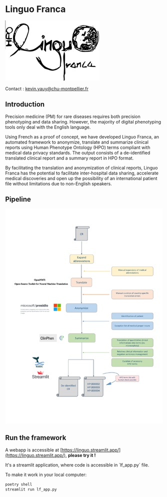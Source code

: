 # Linguo Franca

![](img/logo_300x.png)


Contact : [kevin.yauy@chu-montpellier.fr](mailto:kevin.yauy@chu-montpellier.fr)

## Introduction

Precision medicine (PM) for rare diseases requires both precision phenotyping and data sharing. However, the majority of digital phenotyping tools only deal with the English language. 

Using French as a proof of concept, we have developed Linguo Franca, an automated framework to anonymize, translate and summarize clinical reports using Human Phenotype Ontology (HPO) terms compliant with medical data privacy standards. The output consists of a de-identified translated clinical report and a summary report in HPO format. 

By facilitating the translation and anonymization of clinical reports, Linguo Franca has the potential to facilitate inter-hospital data sharing, accelerate medical discoveries and open up the possibility of an international patient file without limitations due to non-English speakers.

## Pipeline 

![](img/pipeline.png)

## Run the framework

A webapp is accessible at [https://linguo.streamlit.app/](https://linguo.streamlit.app/), **please try it !**

It's a streamlit application, where code is accessible in ̀ lf_app.py` file. 

To make it work in your local computer:
```
poetry shell
streamlit run lf_app.py
```